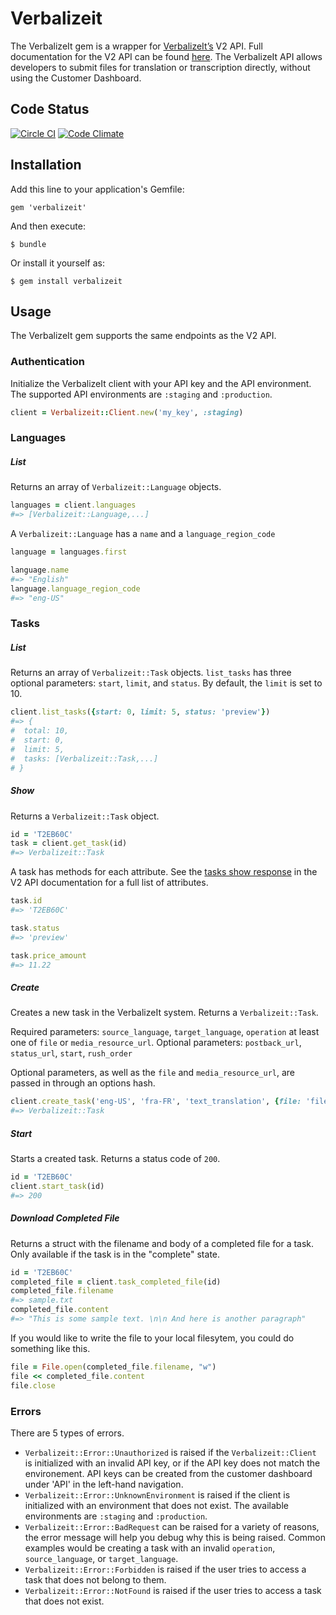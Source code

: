 # Verbalizeit

The VerbalizeIt gem is a wrapper for [VerbalizeIt’s](https://www.verbalizeit.com) V2 API. Full documentation for the V2 API can be found [here](https://customers.verbalizeit.com/api_documentation). The VerbalizeIt API allows developers to submit files for translation or transcription directly, without using the Customer Dashboard.

## Code Status

[![Circle CI](https://circleci.com/gh/VerbalizeItInc/verbalizeit.svg?style=svg)](https://circleci.com/gh/VerbalizeItInc/verbalizeit)
[![Code Climate](https://codeclimate.com/github/VerbalizeItInc/verbalizeit/badges/gpa.svg)](https://codeclimate.com/github/VerbalizeItInc/verbalizeit)

## Installation

Add this line to your application's Gemfile:

    gem 'verbalizeit'

And then execute:

    $ bundle

Or install it yourself as:

    $ gem install verbalizeit

## Usage

The VerbalizeIt gem supports the same endpoints as the V2 API.

### Authentication

Initialize the VerbalizeIt client with your API key and the API environment. The supported API environments are `:staging` and `:production`.

```ruby
client = Verbalizeit::Client.new('my_key', :staging)
```

### Languages

##### List

Returns an array of `Verbalizeit::Language` objects.

```ruby
languages = client.languages
#=> [Verbalizeit::Language,...]
```

A `Verbalizeit::Language` has a `name` and a `language_region_code`

```ruby
language = languages.first

language.name
#=> "English"
language.language_region_code 
#=> "eng-US"
```

### Tasks

##### List

Returns an array of `Verbalizeit::Task` objects. `list_tasks` has three optional parameters: `start`, `limit`, and `status`. By default, the `limit` is set to 10.

```ruby
client.list_tasks({start: 0, limit: 5, status: 'preview'})
#=> {
#  total: 10,
#  start: 0,
#  limit: 5,
#  tasks: [Verbalizeit::Task,...]
# }
```

##### Show

Returns a `Verbalizeit::Task` object.

```ruby
id = 'T2EB60C'
task = client.get_task(id)
#=> Verbalizeit::Task
```

A task has methods for each attribute. See the [tasks show response](https://customers.verbalizeit.com/api_documentation#tasks_show) in the V2 API documentation for a full list of attributes.

```ruby
task.id
#=> 'T2EB60C'

task.status
#=> 'preview'

task.price_amount
#=> 11.22
```

##### Create

Creates a new task in the VerbalizeIt system. Returns a `Verbalizeit::Task`.

Required parameters: `source_language`, `target_language`, `operation` at least one of `file` or `media_resource_url`.
Optional parameters: `postback_url`, `status_url`, `start`, `rush_order`

Optional parameters, as well as the `file` and `media_resource_url`, are passed in through an options hash.

```ruby
client.create_task('eng-US', 'fra-FR', 'text_translation', {file: 'file.xliff', postback_url: 'https://www.postback.com'})
#=> Verbalizeit::Task
```

##### Start

Starts a created task. Returns a status code of `200`.

```ruby
id = 'T2EB60C'
client.start_task(id)
#=> 200
```

##### Download Completed File

Returns a struct with the filename and body of a completed file for a task. Only available if the task is in the "complete" state.

```ruby
id = 'T2EB60C'
completed_file = client.task_completed_file(id)
completed_file.filename
#=> sample.txt
completed_file.content
#=> "This is some sample text. \n\n And here is another paragraph"
```

If you would like to write the file to your local filesytem, you could do something like this.

```ruby
file = File.open(completed_file.filename, "w")
file << completed_file.content
file.close
```

### Errors

There are 5 types of errors.

* `Verbalizeit::Error::Unauthorized` is raised if the `Verbalizeit::Client` is initialized with an invalid API key, or if the API key does not match the environement. API keys can be created from the customer dashboard under 'API' in the left-hand navigation.
* `Verbalizeit::Error::UnknownEnvironment` is raised if the client is initialized with an environment that does not exist. The available environments are `:staging` and `:production`.
* `Verbalizeit::Error::BadRequest` can be raised for a variety of reasons, the error message will help you debug why this is being raised. Common examples would be creating a task with an invalid `operation`, `source_language`, or `target_language`.
* `Verbalizeit::Error::Forbidden` is raised if the user tries to access a task that does not belong to them.
* `Verbalizeit::Error::NotFound` is raised if the user tries to access a task that does not exist.
